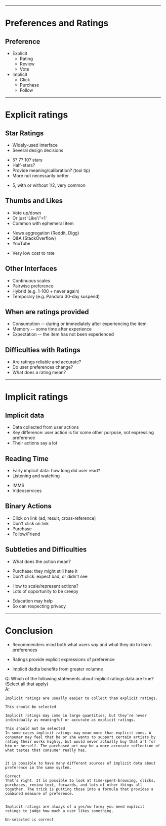 ----
# Preferences and Ratings

## Preference
* Explicit
  * Rating
  * Review
  * Vote
* Implicit
  * Click
  * Purchase
  * Follow

----
# Explicit ratings

## Star Ratings
* Widely-used interface
* Several design decisions
 - 5? 7? 10? stars
 - Half-stars?
 - Provide meaning/calibration? (tool tip)
 - More not necessarily better
* 5, with or without 1/2, very common

## Thumbs and Likes
* Vote up/down
* Or just 'Like'/'+1'
* Common with ephemeral item
 - News aggregation (Reddit, Digg)
 - Q&A (StackOverflow)
 - YouTube
* Very low cost to rate

## Other Interfaces
* Continuous scales
* Pairwise preference
* Hybrid (e.g. 1-100 + never again)
* Temporary (e.g. Pandora 30-day suspend)

## When are ratings provided
* Consumption -- during or immediately after experiencing the item
* Memory -- some time after experience
* Expectation -- the item has not been experienced

## Difficulties with Ratings
* Are ratings reliable and accurate?
* Do user preferences change?
* What does a rating mean?

----
# Implicit ratings
## Implicit data
* Data collected from user actions
* Key difference: user action is for some other purpose, not expressing preference
* Their actions say a lot

## Reading Time
* Early implicit data: how long did user read?
* Listening and watching
 - IMMS
 - Videoservices

## Binary Actions
* Click on link (ad, result, cross-reference)
* Don't click on link
* Purchase
* Follow/Friend

## Subtleties and Difficulties
* What does the action mean?
 - Purchase: they might still hate it
 - Don't click: expect bad, or didn't see
* How to scale/represent actions?
* Lots of opportunity to be creepy
 - Education may help
 - So can respecting privacy

----
 # Conclusion  

 * Recommenders mind both what users *say* and what they *do* to learn preferences

 * Ratings provide explicit expressions of preference

 * Implicit dadta benefits from greater volumne

 Q: Which of the following statements about implicit ratings data are true? (Select all that apply)  
 A:   

	Implicit ratings are usually easier to collect than explicit ratings.

	This should be selected 

	Implicit ratings may come in large quantities, but they’re never individually as meaningful or accurate as explicit ratings.

	This should not be selected 
	In some cases implicit ratings may mean more than explicit ones. A consumer may feel that he or she wants to support certain artists by rating their works highly, but would never actually buy that art for him or herself. The purchased art may be a more accurate reflection of what tastes that consumer really has.


	It is possible to have many different sources of implicit data about preference in the same system.

	Correct 
	That’s right. It is possible to look at time-spent-browsing, clicks, purchases, review text, forwards, and lots of other things all together. The trick is putting those into a formula that provides a combined measure of preference.


	Implicit ratings are always of a yes/no form; you need explicit ratings to judge how much a user likes something.

	Un-selected is correct 